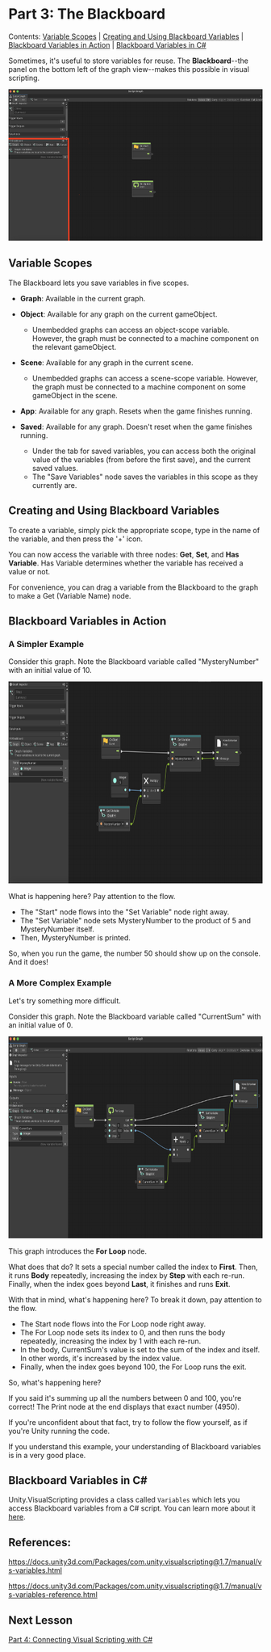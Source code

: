 # Part 3: The Blackboard

Contents: [Variable Scopes](#variable-scopes) | [Creating and Using Blackboard Variables](#creating-and-using-blackboard-variables) | [Blackboard Variables in Action](#blackboard-variables-in-action) | [Blackboard Variables in C#](#blackboard-variables-in-c)

Sometimes, it's useful to store variables for reuse. The **Blackboard**--the panel on the bottom left of the graph view--makes this possible in visual scripting.

<img alt="img1.png" height="300" src="../Images/3/img1.png"/>

## Variable Scopes

The Blackboard lets you save variables in five scopes.

- **Graph**: Available in the current graph.

- **Object**: Available for any graph on the current gameObject. 
  - Unembedded graphs can access an object-scope variable. However, the graph must be connected to a machine component on the relevant gameObject.

- **Scene**: Available for any graph in the current scene.
  - Unembedded graphs can access a scene-scope variable. However, the graph must be connected to a machine component on some gameObject in the scene.

- **App**: Available for any graph. Resets when the game finishes running.

- **Saved**: Available for any graph. Doesn't reset when the game finishes running.
  - Under the tab for saved variables, you can access both the original value of the variables (from before the first save), and the current saved values.
  - The "Save Variables" node saves the variables in this scope as they currently are.

## Creating and Using Blackboard Variables

To create a variable, simply pick the appropriate scope, type in the name of the variable, and then press the '+' icon.

You can now access the variable with three nodes: **Get**, **Set**, and **Has Variable**. Has Variable determines whether the variable has received a value or not.

For convenience, you can drag a variable from the Blackboard to the graph to make a Get (Variable Name) node.

## Blackboard Variables in Action

### A Simpler Example

Consider this graph. Note the Blackboard variable called "MysteryNumber" with an initial value of 10.

<img alt="img3.png" height="400" src="../Images/3/img3.png"/>

What is happening here? Pay attention to the flow.
- The "Start" node flows into the "Set Variable" node right away.
- The "Set Variable" node sets MysteryNumber to the product of 5 and MysteryNumber itself.
- Then, MysteryNumber is printed.

So, when you run the game, the number 50 should show up on the console. And it does!

### A More Complex Example

Let's try something more difficult.

Consider this graph. Note the Blackboard variable called "CurrentSum" with an initial value of 0.

<img alt="img2.png" height="400" src="../Images/3/img2.png"/>

This graph introduces the **For Loop** node.

What does that do? It sets a special number called the index to **First**. Then, it runs **Body** repeatedly, increasing the index by **Step** with each re-run. Finally, when the index goes beyond **Last**, it finishes and runs **Exit**.

With that in mind, what's happening here?  To break it down, pay attention to the flow.

- The Start node flows into the For Loop node right away.
- The For Loop node sets its index to 0, and then runs the body repeatedly, increasing the index by 1 with each re-run.
- In the body, CurrentSum's value is set to the sum of the index and itself. In other words, it's increased by the index value.
- Finally, when the index goes beyond 100, the For Loop runs the exit.


So, what's happening here?

If you said it's summing up all the numbers between 0 and 100, you're correct! The Print node at the end displays that exact number (4950).

If you're unconfident about that fact, try to follow the flow yourself, as if you're Unity running the code.

If you understand this example, your understanding of Blackboard variables is in a very good place.

## Blackboard Variables in C#

Unity.VisualScripting provides a class called `Variables` which lets you access Blackboard variables from a C# script. You can learn more about it [here](https://docs.unity3d.com/Packages/com.unity.visualscripting@1.7/manual/vs-variables-reference.html).

## References:

https://docs.unity3d.com/Packages/com.unity.visualscripting@1.7/manual/vs-variables.html

https://docs.unity3d.com/Packages/com.unity.visualscripting@1.7/manual/vs-variables-reference.html

## Next Lesson

[Part 4: Connecting Visual Scripting with C#](4_ConnectingVisualScriptingWithC%23.md)